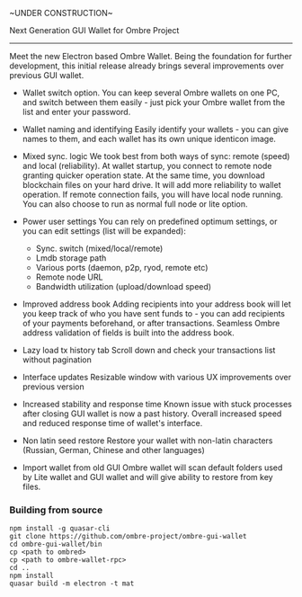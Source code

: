 
~UNDER CONSTRUCTION~

Next Generation GUI Wallet for Ombre Project

---

Meet the new Electron based Ombre Wallet. Being the foundation for further development, this initial release already brings several improvements over previous GUI wallet.

- Wallet switch option.
You can keep several Ombre wallets on one PC, and switch between them easily - just pick your Ombre wallet from the list and enter your password.

- Wallet naming and identifying
Easily identify your wallets - you can give names to them, and each wallet has its own unique identicon image.

- Mixed sync. logic
We took best from both ways of sync: remote (speed) and local (reliability). At wallet startup, you connect to remote node granting quicker operation state. At the same time, you download blockchain files on your hard drive. It will add more reliability to wallet operation. If remote connection fails, you will have local node running. You can also choose to run as normal full node or lite option.

- Power user settings
You can rely on predefined optimum settings, or you can edit settings (list will be expanded):
  - Sync. switch (mixed/local/remote)
  - Lmdb storage path
  - Various ports (daemon, p2p, ryod, remote etc)
  - Remote node URL
  - Bandwidth utilization (upload/download speed)

- Improved address book
Adding recipients into your address book will let you keep track of who you have sent funds to - you can add recipients of your payments beforehand, or after transactions. Seamless Ombre address validation of fields is built into the address book.

- Lazy load tx history tab
Scroll down and check your transactions list without pagination

- Interface updates
Resizable window with various UX improvements over previous version

- Increased stability and response time
Known issue with stuck processes after closing GUI wallet is now a past history. Overall increased speed and reduced response time of wallet's interface.

- Non latin seed restore
Restore your wallet with non-latin characters (Russian, German, Chinese and other languages)

- Import wallet from old GUI
Ombre wallet will scan default folders used by Lite wallet and GUI wallet and will give ability to restore from key files.

### Building from source

```
npm install -g quasar-cli
git clone https://github.com/ombre-project/ombre-gui-wallet
cd ombre-gui-wallet/bin
cp <path to ombred>
cp <path to ombre-wallet-rpc>
cd ..
npm install
quasar build -m electron -t mat
```
